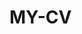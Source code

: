  # MY-CV  
 
       
        
           
              
        
       
       
        
     
    
  
    

